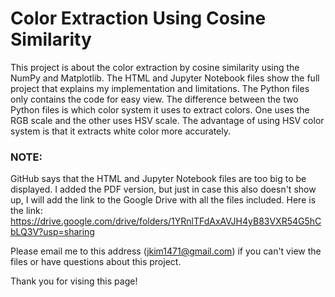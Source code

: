 # Color Extraction Using Cosine Similarity
This project is about the color extraction by cosine similarity using the NumPy and Matplotlib. The HTML and Jupyter Notebook files show the full project that explains my implementation and limitations. The Python files only contains the code for easy view. The difference between the two Python files is which color system it uses to extract colors. One uses the RGB scale and the other uses HSV scale. The advantage of using HSV color system is that it extracts white color more accurately.

### NOTE:
GitHub says that the HTML and Jupyter Notebook files are too big to be displayed. I added the PDF version, but just in case this also doesn't show up, I will add the link to the Google Drive with all the files included. Here is the link: https://drive.google.com/drive/folders/1YRnlTFdAxAVJH4yB83VXR54G5hCbLQ3V?usp=sharing

Please email me to this address (jkim1471@gmail.com) if you can't view the files or have questions about this project.

Thank you for vising this page!
